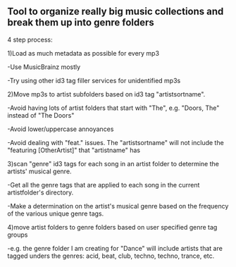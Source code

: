 Tool to organize really big music collections and break them up into genre folders
----

4 step process:


1)Load as much metadata as possible for every mp3 

 -Use MusicBrainz mostly

 -Try using other id3 tag filler services for unidentified mp3s


2)Move mp3s to artist subfolders based on id3 tag "artistsortname".

 -Avoid having lots of artist folders that start with "The", e.g. "Doors, The" instead of "The Doors"

 -Avoid lower/uppercase annoyances

 -Avoid dealing with "feat." issues.  The "artistsortname" will not include the "featuring [OtherArtist]" that "artistname" has


3)scan "genre" id3 tags for each song in an artist folder to determine the artists' musical genre.

 -Get all the genre tags that are applied to each song in the current artistfolder's directory.

 -Make a determination on the artist's musical genre based on the frequency of the various unique genre tags.

4)move artist folders to genre folders based on user specified genre tag groups

 -e.g. the genre folder I am creating for "Dance" will include artists that are tagged unders the genres: acid, beat, club, techno, techno, trance, etc.
